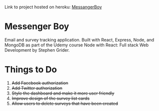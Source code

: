Link to project hosted on heroku: [MessangerBoy](https://guarded-earth-67748.herokuapp.com/)

# Messenger Boy
Email and survey tracking application. Built with React, Express, Node, and MongoDB as part of the Udemy course
Node with React: Full stack Web Development by Stephen Grider.

# Things to Do
1. ~~Add Facebook authorization~~
2. ~~Add Twitter authorization~~
3. ~~Style the dashboard and make it more user friendly~~
4. ~~Improve design of the survey list cards~~
5. ~~Allow users to delete surveys that have been created~~

